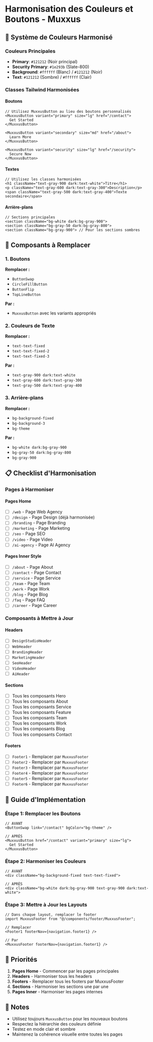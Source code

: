 # Harmonisation des Couleurs et Boutons - Muxxus

## 🎨 Système de Couleurs Harmonisé

### Couleurs Principales
- **Primary**: `#121212` (Noir principal)
- **Security Primary**: `#1e293b` (Slate-800)
- **Background**: `#ffffff` (Blanc) / `#121212` (Noir)
- **Text**: `#121212` (Sombre) / `#ffffff` (Clair)

### Classes Tailwind Harmonisées

#### Boutons
```tsx
// Utilisez MuxxusButton au lieu des boutons personnalisés
<MuxxusButton variant="primary" size="lg" href="/contact">
  Get Started
</MuxxusButton>

<MuxxusButton variant="secondary" size="md" href="/about">
  Learn More
</MuxxusButton>

<MuxxusButton variant="security" size="lg" href="/security">
  Secure Now
</MuxxusButton>
```

#### Textes
```tsx
// Utilisez les classes harmonisées
<h1 className="text-gray-900 dark:text-white">Titre</h1>
<p className="text-gray-600 dark:text-gray-300">Description</p>
<span className="text-gray-500 dark:text-gray-400">Texte secondaire</span>
```

#### Arrière-plans
```tsx
// Sections principales
<section className="bg-white dark:bg-gray-900">
<section className="bg-gray-50 dark:bg-gray-800">
<section className="bg-gray-900"> // Pour les sections sombres
```

## 🔧 Composants à Remplacer

### 1. Boutons
**Remplacer :**
- `ButtonSwap`
- `CircleFillButton`
- `ButtonFlip`
- `TopLineButton`

**Par :**
- `MuxxusButton` avec les variants appropriés

### 2. Couleurs de Texte
**Remplacer :**
- `text-text-fixed`
- `text-text-fixed-2`
- `text-text-fixed-3`

**Par :**
- `text-gray-900 dark:text-white`
- `text-gray-600 dark:text-gray-300`
- `text-gray-500 dark:text-gray-400`

### 3. Arrière-plans
**Remplacer :**
- `bg-background-fixed`
- `bg-background-3`
- `bg-theme`

**Par :**
- `bg-white dark:bg-gray-900`
- `bg-gray-50 dark:bg-gray-800`
- `bg-gray-900`

## 📋 Checklist d'Harmonisation

### Pages à Harmoniser

#### Pages Home
- [ ] `/web` - Page Web Agency
- [ ] `/design` - Page Design (déjà harmonisée)
- [ ] `/branding` - Page Branding
- [ ] `/marketing` - Page Marketing
- [ ] `/seo` - Page SEO
- [ ] `/video` - Page Video
- [ ] `/ai-agency` - Page AI Agency

#### Pages Inner Style
- [ ] `/about` - Page About
- [ ] `/contact` - Page Contact
- [ ] `/service` - Page Service
- [ ] `/team` - Page Team
- [ ] `/work` - Page Work
- [ ] `/blog` - Page Blog
- [ ] `/faq` - Page FAQ
- [ ] `/career` - Page Career

### Composants à Mettre à Jour

#### Headers
- [ ] `DesignStudioHeader`
- [ ] `WebHeader`
- [ ] `BrandingHeader`
- [ ] `MarketingHeader`
- [ ] `SeoHeader`
- [ ] `VideoHeader`
- [ ] `AiHeader`

#### Sections
- [ ] Tous les composants Hero
- [ ] Tous les composants About
- [ ] Tous les composants Service
- [ ] Tous les composants Feature
- [ ] Tous les composants Team
- [ ] Tous les composants Work
- [ ] Tous les composants Blog
- [ ] Tous les composants Contact

#### Footers
- [ ] `Footer1` - Remplacer par `MuxxusFooter`
- [ ] `Footer2` - Remplacer par `MuxxusFooter`
- [ ] `Footer3` - Remplacer par `MuxxusFooter`
- [ ] `Footer4` - Remplacer par `MuxxusFooter`
- [ ] `Footer5` - Remplacer par `MuxxusFooter`
- [ ] `Footer6` - Remplacer par `MuxxusFooter`

## 🚀 Guide d'Implémentation

### Étape 1: Remplacer les Boutons
```tsx
// AVANT
<ButtonSwap link="/contact" bgColor="bg-theme" />

// APRÈS
<MuxxusButton href="/contact" variant="primary" size="lg">
  Get Started
</MuxxusButton>
```

### Étape 2: Harmoniser les Couleurs
```tsx
// AVANT
<div className="bg-background-fixed text-text-fixed">

// APRÈS
<div className="bg-white dark:bg-gray-900 text-gray-900 dark:text-white">
```

### Étape 3: Mettre à Jour les Layouts
```tsx
// Dans chaque layout, remplacer le footer
import MuxxusFooter from "@/components/footer/MuxxusFooter";

// Remplacer
<Footer1 footerNav={navigation.footer1} />

// Par
<MuxxusFooter footerNav={navigation.footer1} />
```

## 🎯 Priorités

1. **Pages Home** - Commencer par les pages principales
2. **Headers** - Harmoniser tous les headers
3. **Footers** - Remplacer tous les footers par MuxxusFooter
4. **Sections** - Harmoniser les sections une par une
5. **Pages Inner** - Harmoniser les pages internes

## 📝 Notes

- Utilisez toujours `MuxxusButton` pour les nouveaux boutons
- Respectez la hiérarchie des couleurs définie
- Testez en mode clair et sombre
- Maintenez la cohérence visuelle entre toutes les pages
